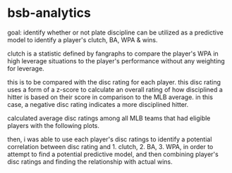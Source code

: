 # bsb-analytics


goal: identify whether or not plate discipline can be 
utilized as a predictive model to identify a player's clutch, BA, WPA & wins.

clutch is a statistic defined by fangraphs to
compare the player's WPA in high leverage 
situations to the player's performance
without any weighting for leverage.

this is to be compared with the disc rating for each player.
this disc rating uses a form of a z-score to calculate 
an overall rating of how disciplined a hitter is based on 
their score in comparison to the MLB average. in this case, 
a negative disc rating indicates a more disciplined hitter.

calculated average disc ratings among all
MLB teams that had eligible players with the following plots.

then, i was able to use each player's disc ratings to identify 
a potential correlation between disc rating and 1. clutch, 2. BA, 3. WPA, in order
to attempt to find a potential predictive model, and then combining player's
disc ratings and finding the relationship with actual wins.
